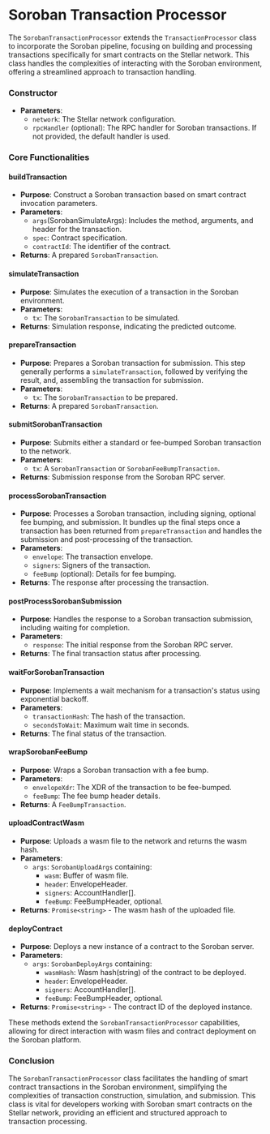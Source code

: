 # Soroban Transaction Processor

The `SorobanTransactionProcessor` extends the `TransactionProcessor` class to incorporate the Soroban pipeline, focusing on building and processing transactions specifically for smart contracts on the Stellar network. This class handles the complexities of interacting with the Soroban environment, offering a streamlined approach to transaction handling.

### Constructor

* **Parameters**:
  * `network`: The Stellar network configuration.
  * `rpcHandler` (optional): The RPC handler for Soroban transactions. If not provided, the default handler is used.

### Core Functionalities

#### buildTransaction

* **Purpose**: Construct a Soroban transaction based on smart contract invocation parameters.
* **Parameters**:
  * `args`(SorobanSimulateArgs): Includes the method, arguments, and header for the transaction.
  * `spec`: Contract specification.
  * `contractId`: The identifier of the contract.
* **Returns**: A prepared `SorobanTransaction`.

#### simulateTransaction

* **Purpose**: Simulates the execution of a transaction in the Soroban environment.
* **Parameters**:
  * `tx`: The `SorobanTransaction` to be simulated.
* **Returns**: Simulation response, indicating the predicted outcome.

#### prepareTransaction

* **Purpose**: Prepares a Soroban transaction for submission. This step generally performs a `simulateTransaction`, followed by verifying the result, and, assembling the transaction for submission.
* **Parameters**:
  * `tx`: The `SorobanTransaction` to be prepared.
* **Returns**: A prepared `SorobanTransaction`.

#### submitSorobanTransaction

* **Purpose**: Submits either a standard or fee-bumped Soroban transaction to the network.
* **Parameters**:
  * `tx`: A `SorobanTransaction` or `SorobanFeeBumpTransaction`.
* **Returns**: Submission response from the Soroban RPC server.

#### processSorobanTransaction

* **Purpose**: Processes a Soroban transaction, including signing, optional fee bumping, and submission. It bundles up the final steps once a transaction has been returned from `prepareTransaction` and handles the submission and post-processing of the transaction.
* **Parameters**:
  * `envelope`: The transaction envelope.
  * `signers`: Signers of the transaction.
  * `feeBump` (optional): Details for fee bumping.
* **Returns**: The response after processing the transaction.

#### postProcessSorobanSubmission

* **Purpose**: Handles the response to a Soroban transaction submission, including waiting for completion.
* **Parameters**:
  * `response`: The initial response from the Soroban RPC server.
* **Returns**: The final transaction status after processing.

#### waitForSorobanTransaction

* **Purpose**: Implements a wait mechanism for a transaction's status using exponential backoff.
* **Parameters**:
  * `transactionHash`: The hash of the transaction.
  * `secondsToWait`: Maximum wait time in seconds.
* **Returns**: The final status of the transaction.

#### wrapSorobanFeeBump

* **Purpose**: Wraps a Soroban transaction with a fee bump.
* **Parameters**:
  * `envelopeXdr`: The XDR of the transaction to be fee-bumped.
  * `feeBump`: The fee bump header details.
* **Returns**: A `FeeBumpTransaction`.

#### uploadContractWasm

* **Purpose**: Uploads a wasm file to the network and returns the wasm hash.
* **Parameters**:
  * `args`: `SorobanUploadArgs` containing:&#x20;
    * `wasm`: Buffer of wasm file.&#x20;
    * `header`: EnvelopeHeader.
    * `signers`: AccountHandler\[].&#x20;
    * `feeBump`: FeeBumpHeader, optional.
* **Returns**: `Promise<string>` - The wasm hash of the uploaded file.

#### deployContract

* **Purpose**: Deploys a new instance of a contract to the Soroban server.
* **Parameters**:
  * `args`: `SorobanDeployArgs` containing:
    * `wasmHash`: Wasm hash(string) of the contract to be deployed.
    * `header`: EnvelopeHeader.
    * `signers`: AccountHandler\[].&#x20;
    * `feeBump`: FeeBumpHeader, optional.
* **Returns**: `Promise<string>` - The contract ID of the deployed instance.

These methods extend the `SorobanTransactionProcessor` capabilities, allowing for direct interaction with wasm files and contract deployment on the Soroban platform.

### Conclusion

The `SorobanTransactionProcessor` class facilitates the handling of smart contract transactions in the Soroban environment, simplifying the complexities of transaction construction, simulation, and submission. This class is vital for developers working with Soroban smart contracts on the Stellar network, providing an efficient and structured approach to transaction processing.
